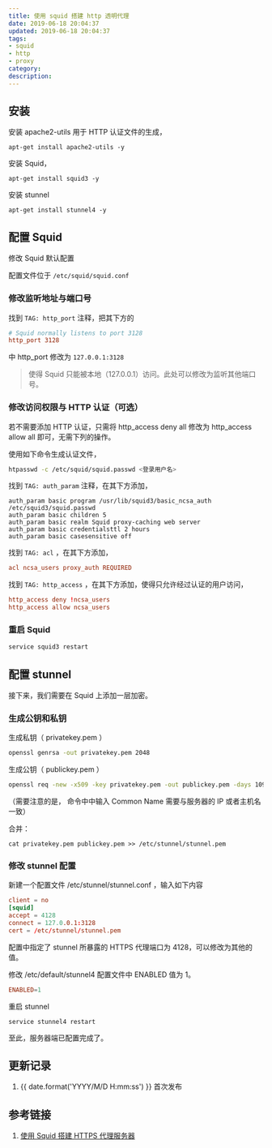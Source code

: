 ```yaml
---
title: 使用 squid 搭建 http 透明代理
date: 2019-06-18 20:04:37
updated: 2019-06-18 20:04:37
tags:
- squid
- http
- proxy
category:
description:
---
```


<!-- more -->

## 安装

安装 apache2-utils 用于 HTTP 认证文件的生成，

```
apt-get install apache2-utils -y
```

安装 Squid，

```
apt-get install squid3 -y
```

安装 stunnel

```
apt-get install stunnel4 -y
```

## 配置 Squid

修改 Squid 默认配置

配置文件位于 `/etc/squid/squid.conf`

### 修改监听地址与端口号

找到 `TAG: http_port` 注释，把其下方的

```conf
# Squid normally listens to port 3128
http_port 3128
```

中 http_port 修改为 `127.0.0.1:3128`

> 使得 Squid 只能被本地（127.0.0.1）访问。此处可以修改为监听其他端口号。

### 修改访问权限与 HTTP 认证（可选）

若不需要添加 HTTP 认证，只需将 http_access deny all 修改为 http_access allow all 即可，无需下列的操作。

使用如下命令生成认证文件，

```sh
htpasswd -c /etc/squid/squid.passwd <登录用户名>
```

找到 `TAG: auth_param` 注释，在其下方添加，

```
auth_param basic program /usr/lib/squid3/basic_ncsa_auth /etc/squid3/squid.passwd
auth_param basic children 5
auth_param basic realm Squid proxy-caching web server
auth_param basic credentialsttl 2 hours
auth_param basic casesensitive off
```

找到 `TAG: acl` ，在其下方添加，

```conf
acl ncsa_users proxy_auth REQUIRED
```

找到 `TAG: http_access` ，在其下方添加，使得只允许经过认证的用户访问，

```conf
http_access deny !ncsa_users
http_access allow ncsa_users
```

### 重启 Squid

```sh
service squid3 restart
```

## 配置 stunnel

接下来，我们需要在 Squid 上添加一层加密。

### 生成公钥和私钥

生成私钥（ privatekey.pem ）

```sh
openssl genrsa -out privatekey.pem 2048
```

生成公钥（ publickey.pem ）

```sh
openssl req -new -x509 -key privatekey.pem -out publickey.pem -days 1095
```

（需要注意的是， 命令中中输入 Common Name 需要与服务器的 IP 或者主机名一致）

合并：

```
cat privatekey.pem publickey.pem >> /etc/stunnel/stunnel.pem
```

### 修改 stunnel 配置

新建一个配置文件 /etc/stunnel/stunnel.conf ，输入如下内容

```conf
client = no
[squid]
accept = 4128
connect = 127.0.0.1:3128
cert = /etc/stunnel/stunnel.pem
```

配置中指定了 stunnel 所暴露的 HTTPS 代理端口为 4128，可以修改为其他的值。

修改 /etc/default/stunnel4 配置文件中 ENABLED 值为 1。

```conf
ENABLED=1
```

重启 stunnel

```
service stunnel4 restart
```

至此，服务器端已配置完成了。

## 更新记录

1. {{ date.format('YYYY/M/D H:mm:ss') }} 首次发布

## 参考链接

1. [使用 Squid 搭建 HTTPS 代理服务器](https://blog.csdn.net/github_38885296/article/details/78588006)
